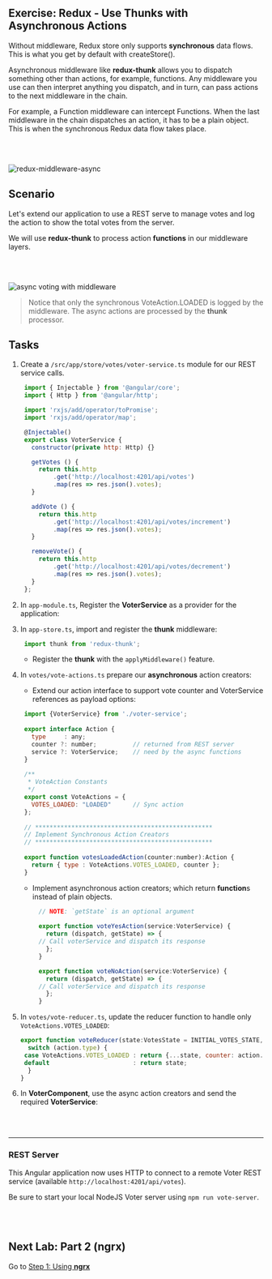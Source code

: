 ## Exercise: Redux - Use Thunks with Asynchronous Actions

Without middleware, Redux store only supports **synchronous** data flows. This is what you get by default with createStore().

Asynchronous middleware like **redux-thunk** allows you to dispatch something other than actions, for example, functions. Any middleware you use can then interpret anything you dispatch, and in turn, can pass actions to the next middleware in the chain. 

For example, a Function middleware can intercept Functions. When the last middleware in the chain dispatches an action, it has to be a plain object. This is when the synchronous Redux data flow takes place.

<br/>&nbsp;

![redux-middleware-async](https://cloud.githubusercontent.com/assets/210413/25308705/ed3825e8-277f-11e7-822f-0510ab133a32.jpg)

## Scenario

Let's extend our application to use a REST serve to manage votes and log the action to show the total votes from the server. 

We will use **redux-thunk** to process action **functions** in our middleware layers.

<br/>&nbsp;

![async voting with middleware ](https://cloud.githubusercontent.com/assets/210413/25308725/e6053e54-2780-11e7-8f26-dc7951cd8804.png)

> Notice that only the synchronous VoteAction.LOADED is logged by the middleware. 
The async actions are processed by the **thunk** processor.

## Tasks

1. Create a `/src/app/store/votes/voter-service.ts` module for our REST service calls.

   ```js
	import { Injectable } from '@angular/core';
	import { Http } from '@angular/http';

	import 'rxjs/add/operator/toPromise';
	import 'rxjs/add/operator/map';

	@Injectable()
	export class VoterService {
	  constructor(private http: Http) {}

	  getVotes () {
		return this.http
			.get('http://localhost:4201/api/votes')
			.map(res => res.json().votes);
	  }

	  addVote () {
		return this.http
			.get('http://localhost:4201/api/votes/increment')
			.map(res => res.json().votes);
	  }

	  removeVote() {
		return this.http
			.get('http://localhost:4201/api/votes/decrement')
			.map(res => res.json().votes);
	  }
  	};
   ```

2. In `app-module.ts`, Register the **VoterService** as a provider for the application:

3. In `app-store.ts`, import and register the **thunk** middleware:
   ```js
    import thunk from 'redux-thunk';
   ```
   * Register the **thunk** with the `applyMiddleware()` feature.

4. In `votes/vote-actions.ts` prepare our **asynchronous** action creators:
   * Extend our action interface to support vote counter and VoterService references
     as payload options:
   ```js
    import {VoterService} from './voter-service';
  
    export interface Action {
      type     : any;
      counter ?: number;          // returned from REST server
      service ?: VoterService;    // need by the async functions
    }
  
    /**
     * VoteAction Constants
     */
    export const VoteActions = {
      VOTES_LOADED: "LOADED"      // Sync action
    };
  
    // *************************************************
    // Implement Synchronous Action Creators
    // *************************************************
  
    export function votesLoadedAction(counter:number):Action {
      return { type : VoteActions.VOTES_LOADED, counter };
    }
   ```
  
   * Implement asynchronous action creators; which return **function**s 
     instead of plain objects.
   ```js
	    // NOTE: `getState` is an optional argument
	    
	    export function voteYesAction(service:VoterService) {
	      return (dispatch, getState) => {		
		// Call voterService and dispatch its response
	      };
	    }

	    export function voteNoAction(service:VoterService) {
	      return (dispatch, getState) => {
		// Call voterService and dispatch its response
	      };
	    }
   ```

5. In `votes/vote-reducer.ts`, update the reducer function to handle only `VoteActions.VOTES_LOADED`:
   ```js
   export function voteReducer(state:VotesState = INITIAL_VOTES_STATE, action:Action) {
     switch (action.type) {
	case VoteActions.VOTES_LOADED : return {...state, counter: action.counter };
	default                       : return state;
     }
   }
   ```

6. In **VoterComponent**, use the async action creators and send the required **VoterService**:

<br/>&nbsp;

---- 

### REST Server

This Angular application now uses HTTP to connect to a remote Voter REST service (available `http://localhost:4201/api/votes`).

Be sure to start your local NodeJS Voter server using `npm run vote-server`.



<br/>&nbsp;

## Next Lab: Part 2 (ngrx)

Go to [Step 1: Using **ngrx**](ngrx/step-1-use-ngrx.md)
